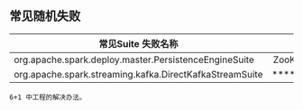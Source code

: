 ## 常见随机失败

|  常见Suite 失败名称  |   单元测试    |     错误栈    | 
| -------- |  :----: |   -----: |
|    org.apache.spark.deploy.master.PersistenceEngineSuite  |  ZooKeeperPersistenceEngine  |   *********  |
|   org.apache.spark.streaming.kafka.DirectKafkaStreamSuite |     **********************    |   ************|


```
6+1 中工程的解决办法。
```
